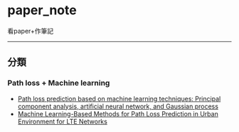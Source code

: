 # paper_note
看paper+作筆記

---
## 分類

### Path loss + Machine learning
- [Path loss prediction based on machine learning techniques: Principal component analysis, artificial neural network, and Gaussian process](/Path%20Loss%20Prediction/Path_Loss_Prediction_Based_on_Machine_Learning_Techniques_Principal_Component_Analysis_Artificial_Neural_Network_and_Gaussian_Process/README.md)
- [Machine Learning-Based Methods for Path Loss Prediction in Urban Environment for LTE Networks](/Path%20Loss%20Prediction/Machine_Learning-Based_Methods_for_Path_Loss_Prediction_in_Urban_Environment_for_LTE_Networks/README.md)